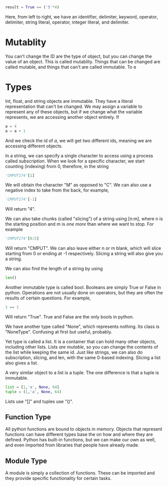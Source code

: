  ```python
 result = True == ('5'*4)
 ```

Here, from left to right, we have an identifier, delimiter, keyword, operator, delimiter, string literal, operator, integer literal, and delimiter.

# Mutablity

You can't change the ID are the type of object, but you can change the value of an object. This is called mutablity. Things that can be changed are called mutable, and things that can't are called immutable. To e

# Types

Int, float, and string objects are immutable. They have a literal representation that can't be changed. We may assign a variable to represent any of these objects, but if we change what the variable represents, we are accessing another object entirely. If

```python
a = 4
a = a + 1
```

And we check the id of $a$, we will get two different ids, meaning we are accessing different objects.

In a string, we can specify a single character to access using a process called *subscription*. When we look for a specific character, we start counting (indexing) from 0, therefore, in the string

```Python
'CMPUT174'[1]
```

We will obtain the character "M" as opposed to "C". We can also use a negative index to take from the back, for example,

```Python
'CMPUT174'[-1]
```

Will return "4".

We can also take chunks (called "slicing") of a string using [n:m], where n is the starting position and m is *one more* than where we want to stop. For example

```python
'CMPUT174'[0:5]
```

Will return "CMPUT". We can also leave either n or m blank, which will slice starting from 0 or ending at -1 respectively. Slicing a string will also give you a string.

We can also find the length of a string by using 

```Python
len()
```

Another immutable type is called bool. Booleans are simply True or False in python. Operations are not usually done on operators, but they are often the results of certain questions. For example,

```Python
1 == 1
```

Will return "True". True and False are the only bools in python.

We have another type called "None", which represents nothing. Its class is "NoneType". Confusing at first but useful, probably.

Yet type is called a list. It is a container that can hold many other objects, including other lists. Lists *are mutable*, so you can change the contents of the list while keeping the same id. Just like strings, we can also do subscription, slicing, and len, with the same 0-based indexing. Slicing a list also gives a list.

A very similar object to a list is a tuple. The one difference is that a tuple is immutable.

```Python
list = [1,'a', None, 64]
tuple = (1,'a', None, 64)
```

Lists use "[]" and tuples use "()".

## Function Type

All python functions are bound to objects in memory. Objects that represent functions can have different types base the on how and where they are defined. Python has built-in functions, but we can make our own as well, and even imported from libraries that people have already made.

## Module Type

A module is simply a collection of functions. These can be imported and they provide specific functionality for certain tasks.